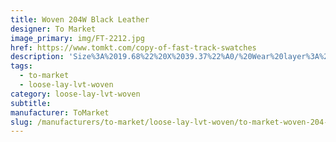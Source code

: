 ```yaml
---
title: Woven 204W Black Leather
designer: To Market
image_primary: img/FT-2212.jpg
href: https://www.tomkt.com/copy-of-fast-track-swatches
description: 'Size%3A%2019.68%22%20X%2039.37%22%A0/%20Wear%20layer%3A%20Woven%A0/%20Edge%3A%20Square%A0/%20Thickness%3A%205.0mm%20/%20Sq.ft/Ctn%3A%2026.91%A0/%20Installation%3A%20Glue%20Down'
tags:
  - to-market
  - loose-lay-lvt-woven
category: loose-lay-lvt-woven
subtitle:
manufacturer: ToMarket
slug: /manufacturers/to-market/loose-lay-lvt-woven/to-market-woven-204-w-black-leather
---
```

